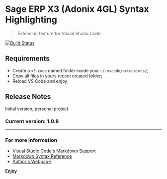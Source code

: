 # Sage ERP X3 (Adonix 4GL) Syntax Highlighting 

> Extension feature for Visual Studio Code 

 [![Build Status](https://travis-ci.org/leom806/x3-code.png?branch=master)](https://travis-ci.org/leom806/x3-code)


## Requirements

 - Create a `x3-code` named folder inside your `~/.vscode/extensions/`;
 - Copy all files in yours recent created folder;
 - Reload VS Code and enjoy;

## Release Notes

Initial version, personal project.

### Current version: 1.0.8

-----------------------------------------------------------------------------------------------------------

### For more information

* [Visual Studio Code's Markdown Support](http://code.visualstudio.com/docs/languages/markdown)
* [Markdown Syntax Reference](https://help.github.com/articles/markdown-basics/)
* [Author's Webpage](https://www.linkedin.com/in/leonardomomente/)

**Enjoy**
